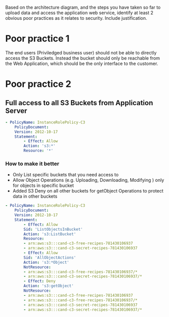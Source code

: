 Based on the architecture diagram, and the steps you have taken so far to upload data and access the application web service, identify at least 2 obvious poor practices as it relates to security.  Include justification.

# Poor practice 1
 The end users (Priviledged business user) should not be able to directly access the S3 Buckets. Instead the bucket should only be reachable from the Web Application, which should be the only interface to the customer.

# Poor practice 2
## Full access to all S3 Buckets from Application Server
```yaml
- PolicyName: InstanceRolePolicy-C3
    PolicyDocument:
    Version: 2012-10-17
    Statement:
        - Effect: Allow
        Action: 's3:*'
        Resource: '*'
```
### How to make it better
* Only List specific buckets that you need access to
* Allow Object Operations (e.g. Uploading, Downloading, Modifying ) only for objects in specific bucket
* Added S3 Deny on all other buckets for getObject Operations to protect data in other buckets
```yaml
- PolicyName: InstanceRolePolicy-C3
    PolicyDocument:
    Version: 2012-10-17
    Statement:
        - Effect: Allow
        Sid: 'ListObjectsInBucket'
        Action: 's3:ListBucket'
        Resource: 
        - arn:aws:s3:::cand-c3-free-recipes-781430106937
        - arn:aws:s3:::cand-c3-secret-recipes-781430106937
        - Effect: Allow
        Sid: 'AllObjectActions'
        Action: 's3:*Object'
        NotResource: 
        - arn:aws:s3:::cand-c3-free-recipes-781430106937/*
        - arn:aws:s3:::cand-c3-secret-recipes-781430106937/*
        - Effect: Deny
        Action: 's3:getObject'
        NotResource: 
        - arn:aws:s3:::cand-c3-free-recipes-781430106937
        - arn:aws:s3:::cand-c3-free-recipes-781430106937/*
        - arn:aws:s3:::cand-c3-secret-recipes-781430106937
        - arn:aws:s3:::cand-c3-secret-recipes-781430106937/*

```